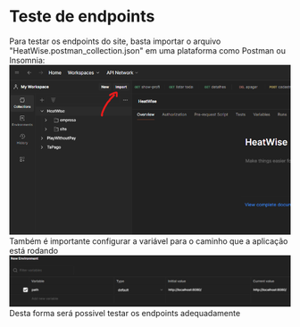 # Teste de endpoints
Para testar os endpoints do site, basta importar o arquivo "HeatWise.postman_collection.json" em uma plataforma como Postman ou Insomnia:<br>
![IMPORT](../../imagens/import.png)<br>
Também é importante configurar a variável para o caminho que a aplicação está rodando<br>
![VARIAVEL](../../imagens/variavel.png)<br>
Desta forma será possivel testar os endpoints adequadamente